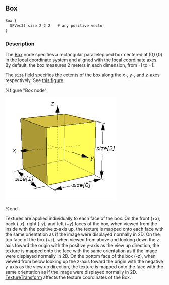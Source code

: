 ## Box

```
Box {
  SFVec3f size 2 2 2   # any positive vector
}
```

### Description

The [Box](#box) node specifies a rectangular parallelepiped box centered at (0,0,0) in the local coordinate system and aligned with the local coordinate axes.
By default, the box measures 2 meters in each dimension, from -1 to +1.

The `size` field specifies the extents of the box along the *x*-, *y*-, and *z*-axes respectively.
See [this figure](#box-node).

%figure "Box node"

![box.png](images/box.png)

%end

Textures are applied individually to each face of the box.
On the front (+*x*), back (-*x*), right (-*y*), and left (+*y*) faces of the box, when viewed from the inside with the positive z-axis up, the texture is mapped onto each face with the same orientation as if the image were displayed normally in 2D.
On the top face of the box (+*z*), when viewed from above and looking down the z-axis toward the origin with the positive y-axis as the view up direction, the texture is mapped onto the face with the same orientation as if the image were displayed normally in 2D.
On the bottom face of the box (-*z*), when viewed from below looking up the z-axis toward the origin with the negative y-axis as the view up direction, the texture is mapped onto the face with the same orientation as if the image were displayed normally in 2D.
[TextureTransform](texturetransform.md) affects the texture coordinates of the Box.
